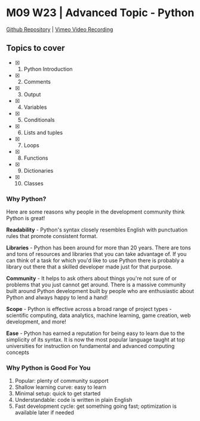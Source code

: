 # M09 W23 | Advanced Topic - Python
[Github Repository](https://github.com/Alfredo08/Cohort-June-12-2023/tree/main/W23M09%20-%20Advanced%20Topic%20-%20Python:Flask) | [Vimeo Video Recording](https://vimeo.com/886022212/a440d9499a?share=copy)

## Topics to cover 

* [X] 1. Python Introduction
* [X] 2. Comments
* [X] 3. Output
* [X] 4. Variables
* [X] 5. Conditionals
* [X] 6. Lists and tuples
* [X] 7. Loops
* [X] 8. Functions
* [X] 9. Dictionaries
* [X] 10. Classes


### Why Python?
Here are some reasons why people in the development community think Python is great!

**Readability** - Python's syntax closely resembles English with punctuation rules that promote consistent format.

**Libraries** - Python has been around for more than 20 years. There are tons and tons of resources and libraries that you can take advantage of. If you can think of a task for which you'd like to use Python there is probably a library out there that a skilled developer made just for that purpose.

**Community** - It helps to ask others about things you're not sure of or problems that you just cannot get around. There is a massive community built around Python development built by people who are enthusiastic about Python and always happy to lend a hand!

**Scope** - Python is effective across a broad range of project types - scientific computing, data analytics, machine learning, game creation, web development, and more!

**Ease** - Python has earned a reputation for being easy to learn due to the simplicity of its syntax. It is now the most popular language taught at top universities for instruction on fundamental and advanced computing concepts

### Why Python is Good For You
1. Popular: plenty of community support
2. Shallow learning curve: easy to learn
3. Minimal setup: quick to get started
4. Understandable: code is written in plain English
5. Fast development cycle: get something going fast; optimization is available later if needed
